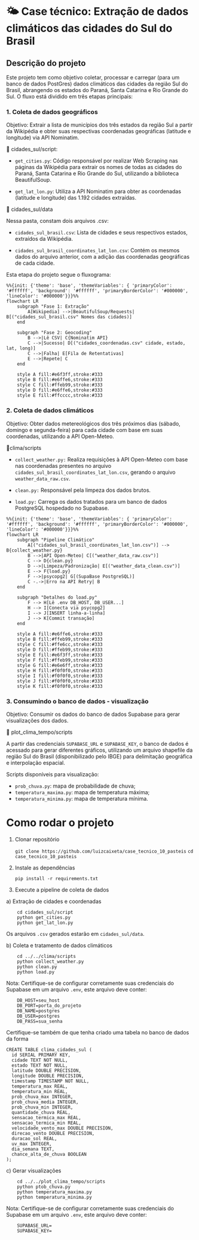 # 🌤️ Case técnico: Extração de dados climáticos das cidades do Sul do Brasil

## Descrição do projeto

Este projeto tem como objetivo coletar, processar e carregar (para um banco de dados PostGres) dados climáticos das cidades da região Sul do Brasil, abrangendo os estados do Paraná, Santa Catarina e Rio Grande do Sul. O fluxo está dividido em três etapas principais:

### 1. Coleta de dados geográficos

Objetivo: Extrair a lista de municípios dos três estados da região Sul a partir da Wikipédia e obter suas respectivas coordenadas geográficas (latitude e longitude) via API Nominatim.

📁 cidades_sul/script:

- `get_cities.py`: Código responsável por realizar Web Scraping nas páginas da Wikipédia para extrair os nomes de todas as cidades do Paraná, Santa Catarina e Rio Grande do Sul, utilizando a biblioteca BeautifulSoup.

- `get_lat_lon.py`: Utiliza a API Nominatim para obter as coordenadas (latitude e longitude) das 1.192 cidades extraídas.

📁 cidades_sul/data

Nessa pasta, constam dois arquivos .csv: 

- `cidades_sul_brasil.csv`: Lista de cidades e seus respectivos estados, extraídos da Wikipédia.

- `cidades_sul_brasil_coordinates_lat_lon.csv`: Contém os mesmos dados do arquivo anterior, com a adição das coordenadas geográficas de cada cidade.

Esta etapa do projeto segue o fluxograma:

```mermaid
%%{init: {'theme': 'base', 'themeVariables': { 'primaryColor': '#ffffff', 'background': '#ffffff', 'primaryBorderColor': '#000000', 'lineColor': '#000000'}}}%%
flowchart LR
    subgraph "Fase 1: Extração"
        A[Wikipedia] -->|BeautifulSoup/Requests| B[("cidades_sul_brasil.csv" Nomes das cidades)]
    end

    subgraph "Fase 2: Geocoding"
        B -->|Lê CSV| C{Nominatim API}
        C -->|Sucesso| D[("cidades_coordenadas.csv" cidade, estado, lat, long)]
        C -->|Falha| E[Fila de Retentativas]
        E -->|Repete| C
    end

    style A fill:#e6f3ff,stroke:#333
    style B fill:#e6ffe6,stroke:#333
    style C fill:#ffeb99,stroke:#333
    style D fill:#e6ffe6,stroke:#333
    style E fill:#ffcccc,stroke:#333
```


### 2. Coleta de dados climáticos

Objetivo: Obter dados metereológicos dos três próximos dias (sábado, domingo e segunda-feira) para cada cidade com base em suas coordenadas, utilizando a API Open-Meteo.

📁clima/scripts

- `collect_weather.py:` Realiza requisições à API Open-Meteo com base nas coordenadas presentes no arquivo `cidades_sul_brasil_coordinates_lat_lon.csv`, gerando o arquivo `weather_data_raw.csv`.

- `clean.py:` Responsável pela limpeza dos dados brutos.

- `load.py:` Carrega os dados tratados para um banco de dados PostgreSQL hospedado no Supabase.

```mermaid
%%{init: {'theme': 'base', 'themeVariables': { 'primaryColor': '#ffffff', 'background': '#ffffff', 'primaryBorderColor': '#000000', 'lineColor': '#000000'}}}%%
flowchart LR
    subgraph "Pipeline Climático"
        A[("cidades_sul_brasil_coordinates_lat_lon.csv")] --> B{collect_weather.py}
        B -->|API Open-Meteo| C[("weather_data_raw.csv")]
        C --> D{clean.py}
        D -->|Limpeza/Padronização| E[("weather_data_clean.csv")]
        E --> F{load.py}
        F -->|psycopg2| G[(SupaBase PostgreSQL)]
        C -.->|Erro na API Retry| B
    end

    subgraph "Detalhes do load.py"
        F --> H[Lê .env DB_HOST, DB_USER...]
        H --> I[Conecta via psycopg2]
        I --> J[INSERT linha-a-linha]
        J --> K[Commit transação]
    end

    style A fill:#e6ffe6,stroke:#333
    style B fill:#ffeb99,stroke:#333
    style C fill:#ffe6cc,stroke:#333
    style D fill:#ffeb99,stroke:#333
    style E fill:#e6f3ff,stroke:#333
    style F fill:#ffeb99,stroke:#333
    style G fill:#e6e6ff,stroke:#333
    style H fill:#f0f0f0,stroke:#333
    style I fill:#f0f0f0,stroke:#333
    style J fill:#f0f0f0,stroke:#333
    style K fill:#f0f0f0,stroke:#333

```

### 3. Consumindo o banco de dados - visualização

Objetivo: Consumir os dados do banco de dados Supabase para gerar visualizações dos dados.

📁 plot_clima_tempo/scripts

A partir das credenciais `SUPABASE_URL` e `SUPABASE_KEY`, o banco de dados é acessado para gerar diferentes gráficos, utilizando um arquivo shapefile da região Sul do Brasil (disponibilizado pelo IBGE) para delimitação geográfica e interpolação espacial.

Scripts disponíveis para visualização:

- `prob_chuva.py`: mapa de probabilidade de chuva;
- `temperatura_maxima.py`: mapa de temperatura máxima;
- `temperatura_minima.py`: mapa de temperatura mínima.

# Como rodar o projeto

1. Clonar  repositório

     `git clone https://github.com/luizcaixeta/case_tecnico_10_pasteis`
     `cd case_tecnico_10_pasteis`

2. Instale as dependências

   `pip install -r requirements.txt`

3. Execute a pipeline de coleta de dados

a) Extração de cidades e coordenadas 

```
    cd cidades_sul/script
    python get_cities.py
    python get_lat_lon.py
```

Os arquivos `.csv` gerados estarão em `cidades_sul/data`.

b) Coleta e tratamento de dados climáticos

```
    cd ../../clima/scripts
    python collect_weather.py
    python clean.py
    python load.py
```
Nota: Certifique-se de configurar corretamente suas credenciais do Supabase em um arquivo `.env`, este arquivo deve conter:

```
    DB_HOST=seu_host
    DB_PORT=porta_do_projeto
    DB_NAME=postgres
    DB_USER=postgres
    DB_PASS=sua_senha
```
Certifique-se também de que tenha criado uma tabela no banco de dados da forma

```
CREATE TABLE clima_cidades_sul (
  id SERIAL PRIMARY KEY,
  cidade TEXT NOT NULL,
  estado TEXT NOT NULL,
  latitude DOUBLE PRECISION,
  longitude DOUBLE PRECISION,
  timestamp TIMESTAMP NOT NULL,
  temperatura_max REAL,
  temperatura_min REAL,
  prob_chuva_max INTEGER,
  prob_chuva_media INTEGER,
  prob_chuva_min INTEGER,
  quantidade_chuva REAL,
  sensacao_termica_max REAL,
  sensacao_termica_min REAL,
  velocidade_vento_max DOUBLE PRECISION,
  direcao_vento DOUBLE PRECISION,
  duracao_sol REAL,
  uv_max INTEGER,
  dia_semana TEXT,
  chance_alta_de_chuva BOOLEAN
);
```

c) Gerar visualizações

```
    cd ../../plot_clima_tempo/scripts
    python ptob_chuva.py
    python temperatura_maxima.py
    python temperatura_minima.py
```

Nota: Certifique-se de configurar corretamente suas credenciais do Supabase em um arquivo `.env`, este arquivo deve conter:

```
    SUPABASE_URL= 
    SUPABASE_KEY=
```
    

